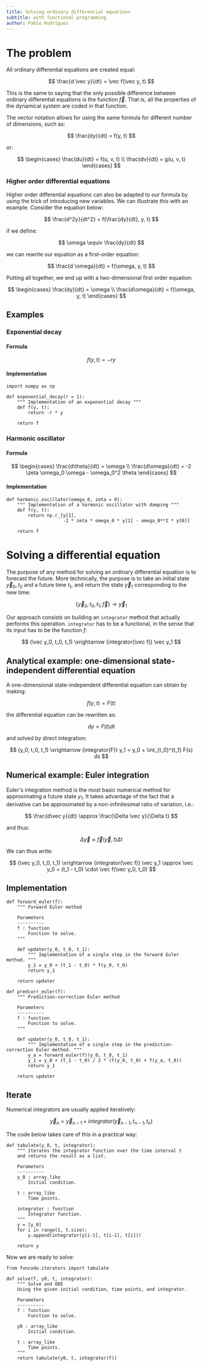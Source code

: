 ```yaml
---
title: Solving ordinary differential equations
subtitle: with functional programming 
author: Pablo Rodríguez
---
```


# The problem

All ordinary differential equations are created equal:

$$
\frac{d \vec y}{dt} = \vec f(\vec y, t)
$$

This is the same to saying that the only possible difference between ordinary differential equations is the function $\vec f$.
That is, all the properties of the dynamical system are coded in that function.

The vector notation allows for using the same formula for different number of dimensions, such as:

$$
\frac{dy}{dt} = f(y, t)
$$

or:

$$
\begin{cases}
\frac{du}{dt} = f(u, v, t) \\
\frac{dv}{dt} = g(u, v, t)
\end{cases}
$$

### Higher order differential equations

Higher order differential equations can also be adapted to our formula by using the trick of introducing new variables.
We can illustrate this with an example.
Consider the equation below:

$$
\frac{d^2y}{dt^2} = f(\frac{dy}{dt}, y, t)
$$

if we define:

$$
\omega \equiv \frac{dy}{dt}
$$

we can rewrite our equation as a first-order equation:

$$
\frac{d \omega}{dt} = f(\omega, y, t)
$$

Putting all together, we end up with a two-dimensional first order equation:

$$
\begin{cases}
\frac{dy}{dt} = \omega \\
\frac{d\omega}{dt} = f(\omega, y, t)
\end{cases}
$$


## Examples

### Exponential decay

#### Formula

$$
f(y, t) = -r y
$$

#### Implementation

```{.python file=src/funcode/odes.py #odes}
import numpy as np

def exponential_decay(r = 1):
    """ Implementation of an exponential decay """    
    def f(y, t):
        return -r * y
    
    return f
```

### Harmonic oscillator

#### Formula

$$
\begin{cases}
\frac{d\theta}{dt} = \omega \\
\frac{d\omega}{dt} = -2 \zeta \omega_0 \omega - \omega_0^2 \theta
\end{cases}
$$


#### Implementation

```{.python file=src/funcode/odes.py #odes}
def harmonic_oscillator(omega_0, zeta = 0):
    """ Implementation of a harmonic oscillator with damping """
    def f(y, t):
        return np.r_[y[1], 
                     -2 * zeta * omega_0 * y[1] - omega_0**2 * y[0]]
    
    return f
```
# Solving a differential equation

The purpose of any method for solving an ordinary differential equation is to forecast the future.
More technically, the purpose is to take an initial state $\vec y_0, t_0$ and a future time $t_1$, and return the state $\vec y_1$ corresponding to the new time:

$$
\lbrace \vec y_0, t_0, t_1; \vec f \rbrace \longrightarrow \vec y_1
$$

Our approach consists on building an `integrator` method that actually performs this operation.
`integrator` has to be a functional, in the sense that its input has to be the function $f$:

$$
(\vec y_0, t_0, t_1) \xrightarrow {integrator(\vec f)} \vec y_1
$$

## Analytical example: one-dimensional state-independent differential equation

A one-dimensional state-independent differential equation can obtain by making:

$$
f(y, t) = F(t)
$$

the differential equation can be rewritten as:

$$
dy = F(t) dt
$$

and solved by direct integration:

$$
(y_0, t_0, t_1) \xrightarrow {integrator(F)} y_1 = y_0 + \int_{t_0}^{t_1}  F(s) ds
$$

## Numerical example: Euler integration

Euler's integration method is the most basic numerical method for approximating a future state $y_1$.
It takes advantage of the fact that a derivative can be approximated by a non-infinitesimal ratio of variation, i.e.:

$$
\frac{d\vec y}{dt} \approx \frac{\Delta \vec y}{\Delta t}
$$

and thus:

$$
\Delta \vec y \approx \vec f(\vec y, t) \Delta t
$$

We can thus write:

$$
(\vec y_0, t_0, t_1) \xrightarrow {integrator(\vec f)} \vec y_1 \approx \vec y_0 + (t_1 - t_0) \cdot \vec f(\vec y_0, t_0) 
$$

## Implementation

```{.python file=src/funcode/integrators.py #integrators}
def forward_euler(f):
    """ Forward Euler method
    
    Parameters
    ----------
    f : function
        Function to solve.
    """
    
    def updater(y_0, t_0, t_1):
        """ Implementation of a single step in the forward Euler method. """
        y_1 = y_0 + (t_1 - t_0) * f(y_0, t_0)
        return y_1
    
    return updater
```

```{.python file=src/funcode/integrators.py #integrators}
def predcorr_euler(f):
    """ Prediction-correction Euler method
    
    Parameters
    ----------
    f : function
        Function to solve.
    """
    
    def updater(y_0, t_0, t_1):
        """ Implementation of a single step in the prediction-correction Euler method. """
        y_a = forward_euler(f)(y_0, t_0, t_1)
        y_1 = y_0 + (t_1 - t_0) / 2 * (f(y_0, t_0) + f(y_a, t_0))
        return y_1
    
    return updater
```

## Iterate

Numerical integrators are usually applied iteratively:

$$
\vec y_n = \vec y_{n-1} + integrator(\vec y_{n-1}, t_{n-1}, t_n)
$$

The code below takes care of this in a practical way:

```{.python file=src/funcode/iterators.py #iterators}
def tabulate(y_0, t, integrator):
    """ Iterates the integrator function over the time interval t
    and returns the result as a list.

    Parameters
    ----------
    y_0 : array_like
        Initial condition.

    t : array_like
        Time points.

    integrator : function
        Integrator function.
    """
    y = [y_0]
    for i in range(1, t.size):
        y.append(integrator(y[i-1], t[i-1], t[i]))
    
    return y
```

Now we are ready to solve:

```{.python file=src/funcode/funcode.py}
from funcode.iterators import tabulate

def solve(f, y0, t, integrator):
    """ Solve and ODE
    Using the given initial condition, time points, and integrator.
    
    Parameters
    ----------
    f : function
        Function to solve.
    
    y0 : array_like
        Initial condition.
        
    t : array_like
        Time points.
    """
    return tabulate(y0, t, integrator(f))
```